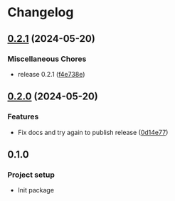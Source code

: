 # Changelog

## [0.2.1](https://github.com/christianwgd/django-bootstrap5-dark-mode-switch/compare/v0.2.0...v0.2.1) (2024-05-20)


### Miscellaneous Chores

* release 0.2.1 ([f4e738e](https://github.com/christianwgd/django-bootstrap5-dark-mode-switch/commit/f4e738ed93c36065c779606ade1ec7ebecb92244))

## [0.2.0](https://github.com/christianwgd/django-bootstrap5-dark-mode-switch/compare/v0.1.0...v0.2.0) (2024-05-20)


### Features

* Fix docs and try again to publish release ([0d14e77](https://github.com/christianwgd/django-bootstrap5-dark-mode-switch/commit/0d14e7735ae1be147b9db30686086ab2feef6e3d))

## 0.1.0

### Project setup
- Init package
